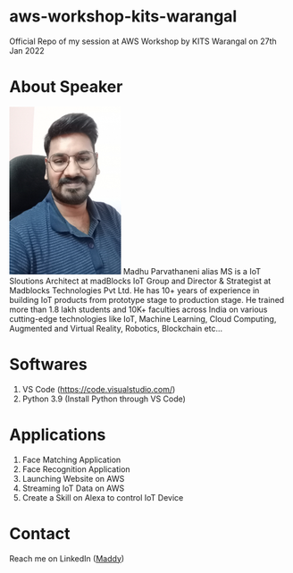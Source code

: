# aws-workshop-kits-warangal
Official Repo of my session at AWS Workshop by KITS Warangal on 27th Jan 2022

# About Speaker
<img src="https://raw.githubusercontent.com/madblocksgit/ETAI-2021---VSSUT-11th-aug-iot-session/main/maddy.jpg" height="300" width="200" />
Madhu Parvathaneni alias MS is a IoT Sloutions Architect at madBlocks IoT Group and Director & Strategist at Madblocks Technologies Pvt Ltd. He has 10+ years of experience in building IoT products from prototype stage to production stage. He trained more than 1.8 lakh students and 10K+ faculties across India on various cutting-edge technologies like IoT, Machine Learning, Cloud Computing, Augmented and Virtual Reality, Robotics, Blockchain etc...

# Softwares
1. VS Code (https://code.visualstudio.com/)
2. Python 3.9 (Install Python through VS Code)

# Applications
1. Face Matching Application
2. Face Recognition Application
3. Launching Website on AWS
4. Streaming IoT Data on AWS
5. Create a Skill on Alexa to control IoT Device

# Contact
Reach me on LinkedIn (<a href="https://www.linkedin.com/in/madhupiot/">Maddy</a>)
